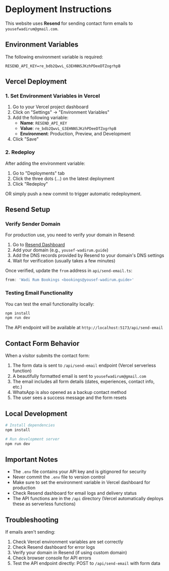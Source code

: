 # Deployment Instructions

This website uses **Resend** for sending contact form emails to `yousefwadirum@gmail.com`.

## Environment Variables

The following environment variable is required:

```
RESEND_API_KEY=re_bdb2QwvL_G3EHNNSJKzhPDeeDTZogrhpB
```

## Vercel Deployment

### 1. Set Environment Variables in Vercel

1. Go to your Vercel project dashboard
2. Click on "Settings" → "Environment Variables"
3. Add the following variable:
   - **Name**: `RESEND_API_KEY`
   - **Value**: `re_bdb2QwvL_G3EHNNSJKzhPDeeDTZogrhpB`
   - **Environment**: Production, Preview, and Development
4. Click "Save"

### 2. Redeploy

After adding the environment variable:
1. Go to "Deployments" tab
2. Click the three dots (...) on the latest deployment
3. Click "Redeploy"

OR simply push a new commit to trigger automatic redeployment.

## Resend Setup

### Verify Sender Domain

For production use, you need to verify your domain in Resend:

1. Go to [Resend Dashboard](https://resend.com/domains)
2. Add your domain (e.g., `yousef-wadirum.guide`)
3. Add the DNS records provided by Resend to your domain's DNS settings
4. Wait for verification (usually takes a few minutes)

Once verified, update the `from` address in `api/send-email.ts`:

```typescript
from: 'Wadi Rum Bookings <bookings@yousef-wadirum.guide>'
```

### Testing Email Functionality

You can test the email functionality locally:

```bash
npm install
npm run dev
```

The API endpoint will be available at `http://localhost:5173/api/send-email`

## Contact Form Behavior

When a visitor submits the contact form:
1. The form data is sent to `/api/send-email` endpoint (Vercel serverless function)
2. A beautifully formatted email is sent to `yousefwadirum@gmail.com`
3. The email includes all form details (dates, experiences, contact info, etc.)
4. WhatsApp is also opened as a backup contact method
5. The user sees a success message and the form resets

## Local Development

```bash
# Install dependencies
npm install

# Run development server
npm run dev
```

## Important Notes

- The `.env` file contains your API key and is gitignored for security
- Never commit the `.env` file to version control
- Make sure to set the environment variable in Vercel dashboard for production
- Check Resend dashboard for email logs and delivery status
- The API functions are in the `/api` directory (Vercel automatically deploys these as serverless functions)

## Troubleshooting

If emails aren't sending:
1. Check Vercel environment variables are set correctly
2. Check Resend dashboard for error logs
3. Verify your domain in Resend (if using custom domain)
4. Check browser console for API errors
5. Test the API endpoint directly: POST to `/api/send-email` with form data

